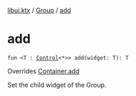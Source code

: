 [libui.ktx](../README.md) / [Group](README.md) / [add](add.md)

# add

`fun <T : `[`Control`](../-control/README.md)`<*>> add(widget: T): T`

Overrides [Container.add](../-container/add.md)

Set the child widget of the Group.

